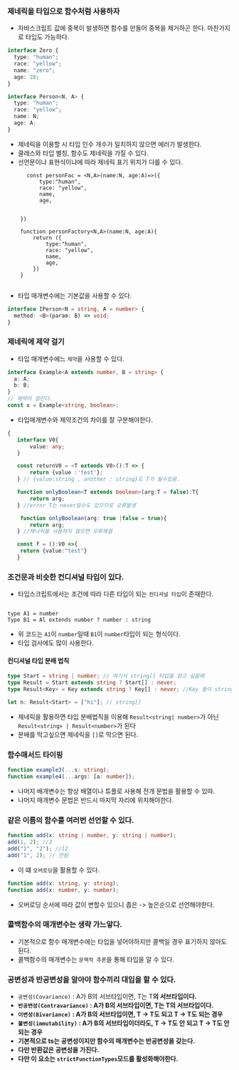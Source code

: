 ### 제네릭을 타입으로 함수처럼 사용하자

- 자바스크립트 값에 중복이 발생하면 함수를 만들어 중복을 제거하곤 한다. 마찬가지로 타입도 가능하다.

```ts
interface Zero {
  type: "human";
  race: "yellow";
  name: "zero";
  age: 28;
}

interface Person<N, A> {
  type: "human";
  race: "yellow";
  name: N;
  age: A;
}
```

- 제네릭을 이용할 시 타입 인수 개수가 일치하지 않으면 에러가 발생한다.
- 클래스와 타입 별칭, 함수도 제네릭을 가질 수 있다.
- 선언문이냐 표현식이냐에 따라 제네릭 표기 위치가 다를 수 있다.

```TS
      const personFac = <N,A>(name:N, age:A)=>({
          type:"human",
          race: "yellow",
          name,
          age,


    })

    function personFactory<N,A>(name:N, age:A){
        return ({
            type:"human",
            race: "yellow",
            name,
            age,
        })
    }


```

- 타입 매개변수에는 기본값을 사용할 수 있다.

```ts
interface IPerson<N = string, A = number> {
  method: <B>(param: B) => void;
}
```

### 제네릭에 제약 걸기

- 타입 매개변수에느 `제약`을 사용할 수 있다.

```ts
interface Example<A extends number, B = string> {
  a: A;
  b: B;
}
// 제약이 걸린다.
const x = Example<string, boolean>;
```

- 타입매개변수와 제약조건의 차이를 잘 구분해야한다.

```ts
{
   interface V0{
       value: any;
   }

   const returnV0 = <T extends V0>():T => {
       return {value :'test'};
   } // {value:string , another : string}도 T가 될수있음.

   function onlyBoolean<T extends boolean>(arg:T = false):T{
       return arg;
   } //error T는 never일수도 있으므로 오류발생

    function onlyBoolean(arg: true |false = true){
       return arg;
   } //제너릭을 사용하지 않으면 오류해결

   const f = ():V0 =>{
   	return {value:"test"}
   }
```

### 조건문과 비슷한 컨디셔널 타입이 있다.

- 타입스크립트에서는 조건에 따라 다른 타입이 되는 `컨디셔널 타입`이 존재한다.

```TS

type A1 = number
Type B1 = Al extends number ? number : string
```

- 위 코드는 `A1`이 `number`일때 `B1`이 `number`타입이 되는 형식이다.
- 타입 검사에도 많이 사용한다.

#### 컨디셔널 타입 분배 법칙

```ts
type Start = string | number; // 여기서 string[] 타입을 얻고 싶을때
type Result = Start extends string ? Start[] : never;
type Result<Key> = Key extends string ? Key[] : never; //Key 들이 string을 extend하면 ? string[]로 변환

let n: Result<Start> = ["hi"]; // string[]
```

- 제네릭을 활용하면 타입 분배법칙을 이용해 `Result<string| number>`가 아닌 `Result<string> | Result<number>`가 된다
- 분배를 막고싶으면 제네릭을 `[]`로 막으면 된다.

### 함수매서드 타이핑

```ts
function example3(...s: string);
function example4(...args: [a: number]);
```

- 나머지 배개변수는 항상 배열이나 튜플로 사용해 전개 문법을 활용할 수 있따.
- 나머지 매개변수 문법은 반드시 마지막 자리에 위치해야한다.

### 같은 이름의 함수를 여러번 선언할 수 있다.

```ts
function add(x: string | number, y: string | number);
add(1, 2); //3
add("1", "2"); //12
add("1", 2); // 안됨
```

- 이 떄 `오버로딩`을 활용할 수 있다.

```ts
function add(x: string, y: string);
function add(x: number, y: number);
```

- 오버로딩 순서에 따라 값이 변할수 있으니 좁은 -> 높은순으로 선언해야한다.

### 콜백함수의 매개변수는 생략 가느앟다.

- 기본적으로 함수 매개변수에는 타입을 넣어야하지만 콜백일 경우 표기하지 않아도 된다.
- 콜백함수의 매개변수는 `문맥적 추론`을 통해 타입을 알 수 있다.

### 공변성과 반공변성을 알아야 함수끼리 대입을 할 수 있다.

- `공변성(Covariance)` : A가 B의 서브타입이면, T<A>는 T<B>의 서브타입이다.
- `반공변성(Contravariance)` : A가 B의 서브타입이면, T<B>는 T<A>의 서브타입이다.
- `이변성(Bivariance)` : A가 B의 서브타입이면, T<A> → T<B>도 되고 T<B> → T<A>도 되는 경우
- `불변성(immutability)` : A가 B의 서브타입이더라도, T<A> → T<B>도 안 되고 T<B> → T<A>도 안 되는 경우
- 기본적으로 ts는 공변성이지만 함수의 매개변수는 반공변성을 갖는다.
- 다만 반환값은 공변성을 가진다.
- 다만 이 요소는 `strictFunctionTypes`모드를 활성화해야한다.
